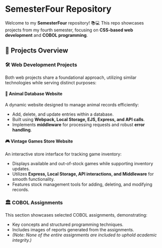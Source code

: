 # SemesterFour Repository

Welcome to my **SemesterFour** repository! 📚💻 This repo showcases projects from my fourth semester, focusing on **CSS-based web development** and **COBOL programming**.

## 📌 Projects Overview

### 🛠 Web Development Projects

Both web projects share a foundational approach, utilizing similar technologies while serving distinct purposes:

#### 🐾 Animal Database Website
A dynamic website designed to manage animal records efficiently:
- Add, delete, and update entries within a database.
- Built using **Webpack, Local Storage, EJS, Express, and API calls**.
- Implements **middleware** for processing requests and robust **error handling**.

#### 🎮 Vintage Games Store Website
An interactive store interface for tracking game inventory:
- Displays available and out-of-stock games while supporting inventory updates.
- Utilizes **Express, Local Storage, API interactions, and Middleware** for smooth functionality.
- Features stock management tools for adding, deleting, and modifying records.

### 🏛 COBOL Assignments
This section showcases selected COBOL assignments, demonstrating:
- Key concepts and structured programming techniques.
- Includes images of reports generated from the assignments.
- *(Note: None of the entire assignments are included to uphold academic integrity.)*
